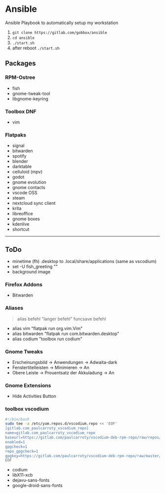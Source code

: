 # Ansible

Ansible Playbook to automatically setup my workstation

1. `git clone https://gitlab.com/gobbox/ansible`
2. `cd ansible`
3. `./start.sh`
4. after reboot `./start.sh`

## Packages

### RPM-Ostree

- fish
- gnome-tweak-tool
- libgnome-keyring

### Toolbox DNF

- vim

### Flatpaks

- signal
- bitwarden
- spotify
- blender
- darktable
- celluloid (mpv)
- godot
- gnome evolution
- gnome contacts
- vscode OSS
- steam
- nextcloud sync client
- krita
- libreoffice
- gnome boxes
- kdenlive
- shortcut

---

## ToDo

- minetime (fh) .desktop to .local/share/applications (same as vscodium)
- set -U fish_greeting ""
- background image

### Firefox Addons

- Bitwarden

### Aliases

> alias befehl "langer befehl"
> funcsave befehl

- alias vim "flatpak run org.vim.Vim"
- alias bitwarden "flatpak run com.bitwarden.desktop"
- alias codium "toolbox run codium"

### Gnome Tweaks

- Erscheinungsbild -> Anwendungen -> Adwaita-dark
- Fenstertitelleisten -> Minimieren -> An
- Obere Leiste -> Prouentsatz der Akkuladung -> An

### Gnome Extensions

- Hide Activities Button

### toolbox vscodium

```bash
#!/bin/bash
sudo tee -a /etc/yum.repos.d/vscodium.repo << 'EOF'
[gitlab.com_paulcarroty_vscodium_repo]
name=gitlab.com_paulcarroty_vscodium_repo
baseurl=https://gitlab.com/paulcarroty/vscodium-deb-rpm-repo/raw/repos/rpms/
enabled=1
gpgcheck=1
repo_gpgcheck=1
gpgkey=https://gitlab.com/paulcarroty/vscodium-deb-rpm-repo/raw/master/pub.gpg
EOF
```

- codium
- libX11-xcb
- dejavu-sans-fonts
- google-droid-sans-fonts
